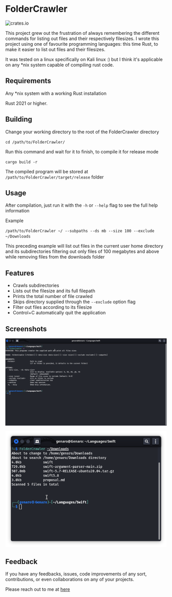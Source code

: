 # FolderCrawler

![crates.io](https://img.shields.io/crates/v/$CRATE.svg)

This project grew out the frustration of always remembering the different commands for listing out files and their respectively filesizes. I wrote this project using one of favourite programming languages: this time Rust, to make it easier to list out files and their filesizes.

It was tested on a linux specifically on Kali linux :) but I think it's applicable on any *nix system capable of compiling rust code.

## Requirements

Any *nix system with a working Rust installation

Rust 2021 or higher.


## Building
Change your working directory to the root of the FolderCrawler directory

``cd /path/to/FolderCrawler/``

Run this command and wait for it to finish, to compile it for release mode

``cargo build -r``

The compiled program will be stored at ``/path/to/FolderCrawler/target/release`` folder

## Usage

After compilation, just run it with the ``-h`` or ``--help`` flag to see the full help information 

Example

``/path/to/FolderCrawler ~/ --subpaths --ds mb --size 100 --exclude ~/Downloads``

This preceding example will list out files in the current user home directory and its subdirectories filtering out only files of 100 megabytes and above while removing files from the downloads folder

## Features

- Crawls subdirectories 
- Lists out the filesize and its full filepath 
- Prints the total number of file crawled
- Skips directory supplied through the ``--exclude`` option flag
- Filter out files according to its filesize
- Control+C automatically quit the application


## Screenshots

![App Screenshot](./img/Screenshot-1.png/)

![App Screenshot](./img/Screenshot-2.png/)


## Feedback

If you have any feedbacks, issues, code improvements of any sort, contributions, or even collaborations on any of your projects.

Please reach out to me at [here](mailto:christian25589@gmail.com)
